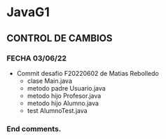 # JavaG1
## CONTROL DE CAMBIOS
### FECHA 03/06/22
- Commit desafio F20220602 de Matias Rebolledo
  - clase Main.java
  - metodo padre Usuario.java
  - metodo hijo Profesor.java
  - metodo hijo Alumno.java
  - test AlumnoTest.java 
### End comments.
